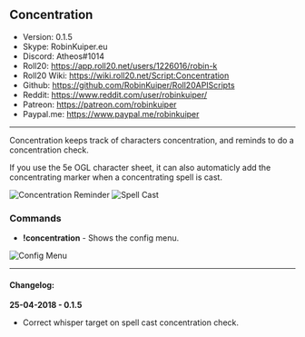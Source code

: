 ## Concentration

* Version: 0.1.5
* Skype: RobinKuiper.eu
* Discord: Atheos#1014
* Roll20: https://app.roll20.net/users/1226016/robin-k
* Roll20 Wiki: https://wiki.roll20.net/Script:Concentration
* Github: https://github.com/RobinKuiper/Roll20APIScripts
* Reddit: https://www.reddit.com/user/robinkuiper/
* Patreon: https://patreon.com/robinkuiper
* Paypal.me: https://www.paypal.me/robinkuiper

---

Concentration keeps track of characters concentration, and reminds to do a concentration check.

If you use the 5e OGL character sheet, it can also automaticly add the concentrating marker when a concentrating spell is cast.

![Concentration Reminder](https://i.imgur.com/zEVJpOH.png "Concentration Reminder")
![Spell Cast](https://i.imgur.com/HucNIDc.png "Spell Cast")

### Commands

* **!concentration** - Shows the config menu.

![Config Menu](https://i.imgur.com/1rB3ezY.png "Config Menu")

---

#### Changelog:
**25-04-2018 - 0.1.5**
* Correct whisper target on spell cast concentration check.